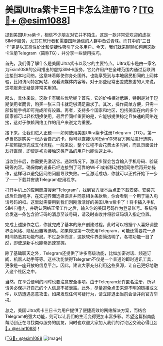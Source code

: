 # 美国Ultra紫卡三日卡怎么注册TG？[[TG💪+ @esim1088](https://t.me/s/esim1088)]

提到美国Ultra紫卡，相信不少朋友对它并不陌生。这是一款非常受欢迎的虚拟SIM卡服务，尤其在旅行者和需要国际通信的人群中备受青睐。而其中的“三日卡”更是以其高性价比和便捷性吸引了众多用户。今天，我们就来聊聊如何用这款卡注册Telegram（简称TG），并分享一些使用技巧。

首先，我们得了解什么是美国Ultra紫卡以及它的主要特点。Ultra紫卡是由一家名为Esim1088的公司推出的虚拟SIM卡服务，它允许用户在全球范围内通过互联网连接到本地网络。这意味着即使你身处国外，也能享受到与本地居民相同的上网体验，比如访问特定网站、观看流媒体内容等。对于那些经常出差或旅游的人来说，这项服务无疑是非常实用的。

那么，具体来说，这款卡有哪些优势呢？首先，它的价格相对低廉，特别是对于短期使用者而言，购买一张三日卡就足够满足需求了。其次，操作简单方便，只需一部智能手机即可完成所有设置。再者，支持多个国家和地区，包括美国在内的多个国家都可以轻松切换使用。最后但同样重要的是，它能够提供稳定且快速的网络连接，这对于依赖网络工作的用户来说尤为重要。

接下来，让我们进入正题——如何使用美国Ultra紫卡注册Telegram（TG）。第一步当然是购买一张适合自己的卡。你可以直接访问Esim1088官方网站进行选购，并按照提示完成支付流程。一般来说，整个过程不会花费太多时间，而且页面设计友好直观，即使是初次接触这类产品的用户也能快速上手。

当收到卡后，你需要先激活它。通常情况下，激活步骤会包含输入手机号码、验证码等内容。确保你的设备已经连接到了可靠的Wi-Fi或者移动数据网络后再开始操作，这样可以避免因网络问题导致失败。一旦激活成功，你就可以正式开始下一步了——下载并安装Telegram应用程序。

打开手机上的应用商店搜索“Telegram”，找到官方版本后点击下载安装。安装完成后启动程序，在欢迎界面选择语言并同意相关条款后，你会看到一个用于输入电话号码的框。这里就需要用到我们刚刚激活好的美国Ultra紫卡了！将卡插入手机SIM卡槽内，并确认网络正常工作之后，输入你的美国号码作为登录账号。系统将会发送一条包含验证码的消息至该号码，请及时查收并将验证码填入指定位置。

完成上述操作之后，你就完成了基本的账户创建过程。此时可以根据个人喜好调整界面风格、隐私设置等选项。如果你是第一次使用Telegram，可能还需要花一点时间熟悉其功能布局。不过总体而言，这款软件界面简洁明了，各项功能一目了然，即使是新手也能够迅速掌握。

除了基础聊天之外，Telegram还提供了许多高级功能，比如加密对话、频道订阅、机器人助手等等。这些功能使得Telegram不仅是一个普通的即时通讯工具，更像是一座开放的信息平台。因此，建议大家充分利用这些资源，让自己更好地融入这个社区之中。

当然，在享受便利的同时也要注意安全事项。由于Telegram允许匿名注册，所以请务必保护好自己的个人信息不被泄露。此外，尽量避免点击来源不明的链接或文件，以防遭遇恶意攻击。如果发现任何可疑行为，请立即退出当前会话并向官方举报。

总之，美国Ultra紫卡三日卡为用户提供了便捷高效的网络解决方案，而结合Telegram的强大功能，则可以让我们的生活变得更加丰富多彩。希望这篇指南能帮助到正在寻找类似服务的朋友，同时也欢迎大家加入我们的讨论区交流心得[[TG💪+ @esim1088](https://t.me/s/esim1088)]！

[[TG💪+ @esim1088](https://t.me/s/esim1088) ![Image](https://i.postimg.cc/4NQfJmqS/Snipaste-2025-05-13-00-14-12.png)]